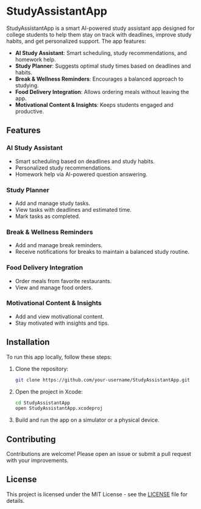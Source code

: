 # StudyAssistantApp

StudyAssistantApp is a smart AI-powered study assistant app designed for college students to help them stay on track with deadlines, improve study habits, and get personalized support. The app features:

- **AI Study Assistant**: Smart scheduling, study recommendations, and homework help.
- **Study Planner**: Suggests optimal study times based on deadlines and habits.
- **Break & Wellness Reminders**: Encourages a balanced approach to studying.
- **Food Delivery Integration**: Allows ordering meals without leaving the app.
- **Motivational Content & Insights**: Keeps students engaged and productive.

## Features

### AI Study Assistant
- Smart scheduling based on deadlines and study habits.
- Personalized study recommendations.
- Homework help via AI-powered question answering.

### Study Planner
- Add and manage study tasks.
- View tasks with deadlines and estimated time.
- Mark tasks as completed.

### Break & Wellness Reminders
- Add and manage break reminders.
- Receive notifications for breaks to maintain a balanced study routine.

### Food Delivery Integration
- Order meals from favorite restaurants.
- View and manage food orders.

### Motivational Content & Insights
- Add and view motivational content.
- Stay motivated with insights and tips.

## Installation

To run this app locally, follow these steps:

1. Clone the repository:
    ```sh
    git clone https://github.com/your-username/StudyAssistantApp.git
    ```

2. Open the project in Xcode:
    ```sh
    cd StudyAssistantApp
    open StudyAssistantApp.xcodeproj
    ```

3. Build and run the app on a simulator or a physical device.

## Contributing

Contributions are welcome! Please open an issue or submit a pull request with your improvements.

## License

This project is licensed under the MIT License - see the [LICENSE](LICENSE) file for details.
